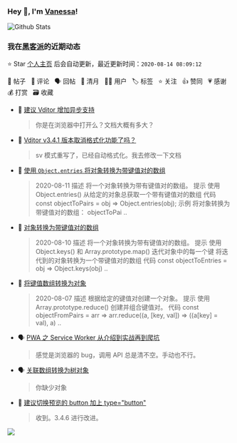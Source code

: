 ### Hey 👋, I'm [Vanessa](http://vanessa.b3log.org/)!

![Github Stats](https://github-readme-stats.vercel.app/api?username=Vanessa219&show_icons=true)

<!--events start -->

### 我在[黑客派](https://hacpai.com)的近期动态

⭐️ Star [个人主页](https://github.com/Vanessa219/Vanessa219) 后会自动更新，最近更新时间：`2020-08-14 08:09:12`

📝 帖子 &nbsp; 💬 评论 &nbsp; 🗣 回帖 &nbsp; 🌙 清月 &nbsp; 👨‍💻 用户 &nbsp; 🏷️ 标签 &nbsp; ⭐️ 关注 &nbsp; 👍 赞同 &nbsp; 💗 感谢 &nbsp; 💰 打赏 &nbsp; 🗃 收藏

* 💬 [建议 Vditor 增加异步支持](https://hacpai.com/article/1597299366927/comment/1597330470681#comments)

  > 你是在浏览器中打开么？文档大概有多大？
* 💬 [Vditor v3.4.1 版本取消格式化功能了吗？](https://hacpai.com/article/1597203578598/comment/1597228082779#comments)

  > sv 模式重写了，已经自动格式化。我去修改一下文档
* 📝 [使用 `Object.entries` 将对象转换为带键值对的数组](https://hacpai.com/article/1597113741207)

  > 2020-08-11 描述 将一个对象转换为带有键值对的数组。 提示 使用 Object.entries() 从给定的对象总获取一个带有键值对的数组 代码 const objectToPairs = obj =&gt; Object.entries(obj); 示例 将对象转换为带键值对的数组： objectToPai ..
* 📝 [对象转换为带键值对的数组](https://hacpai.com/article/1597112858113)

  > 2020-08-10 描述 将一个对象转换为带有键值对的数组。 提示 使用 Object.keys() 和 Array.prototype.map() 迭代对象中的每一个键 将迭代到的对象转换为一个带键值对的数组 代码 const objectToEntries = obj =&gt; Object.keys(obj) ..
* 📝 [将键值数组转换为对象](https://hacpai.com/article/1597112256774)

  > 2020-08-07 描述 根据给定的键值对创建一个对象。 提示 使用 Array.prototype.reduce() 创建并组合键值对。 代码 const objectFromPairs = arr =&gt; arr.reduce((a, [key, val]) =&gt; ((a[key] = val), a) ..
* 🗣 [PWA 之 Service Worker 从介绍到实战再到爬坑](https://hacpai.com/article/1520483961387/comment/1596958753156#comments)

  > 感觉是浏览器的 bug，调用 API 总是清不空。手动也不行。
* 🗣 [关联数组转换为树对象](https://hacpai.com/article/1596676537177/comment/1596970629315#comments)

  > 你缺少对象
* 💬 [建议切换预览的 button 加上 type="button"](https://hacpai.com/article/1596858515597/comment/1596865757443#comments)

  > 收到。3.4.6 进行改进。


<!--events end -->

<a title="Hits" target="_blank" href="https://github.com/Vanessa219/Vanessa219"><img src="https://hits.b3log.org/Vanessa219/Vanessa219.svg"></a>
